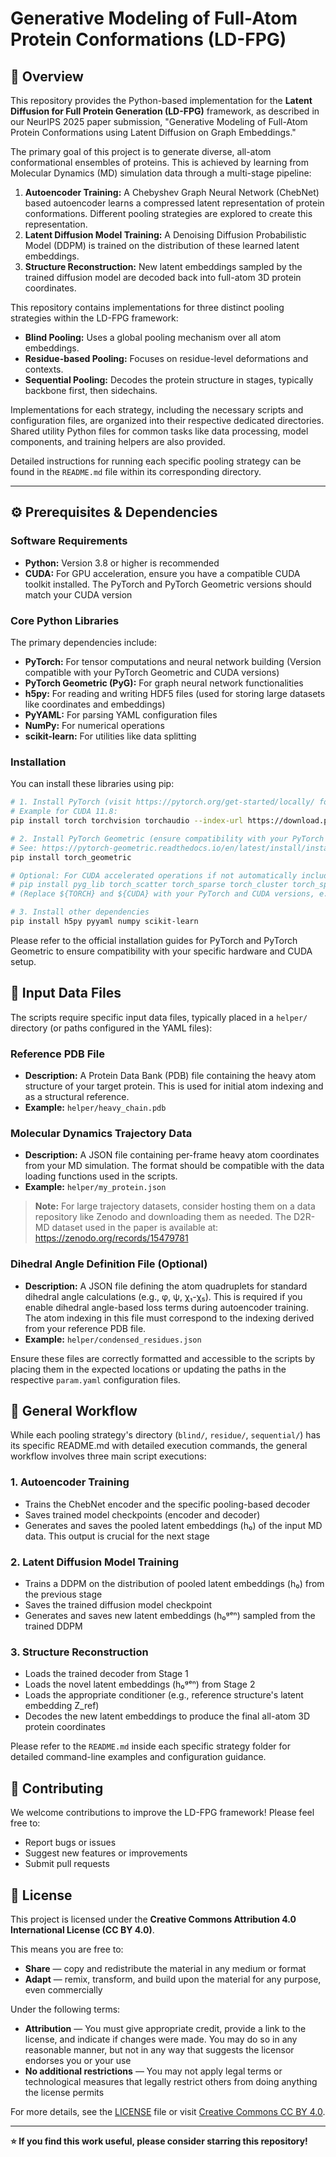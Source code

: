 # Generative Modeling of Full-Atom Protein Conformations (LD-FPG)

## 🧬 Overview

This repository provides the Python-based implementation for the **Latent Diffusion for Full Protein Generation (LD-FPG)** framework, as described in our NeurIPS 2025 paper submission, "Generative Modeling of Full-Atom Protein Conformations using Latent Diffusion on Graph Embeddings."

The primary goal of this project is to generate diverse, all-atom conformational ensembles of proteins. This is achieved by learning from Molecular Dynamics (MD) simulation data through a multi-stage pipeline:

1. **Autoencoder Training:** A Chebyshev Graph Neural Network (ChebNet) based autoencoder learns a compressed latent representation of protein conformations. Different pooling strategies are explored to create this representation.
2. **Latent Diffusion Model Training:** A Denoising Diffusion Probabilistic Model (DDPM) is trained on the distribution of these learned latent embeddings.
3. **Structure Reconstruction:** New latent embeddings sampled by the trained diffusion model are decoded back into full-atom 3D protein coordinates.

This repository contains implementations for three distinct pooling strategies within the LD-FPG framework:

- **Blind Pooling:** Uses a global pooling mechanism over all atom embeddings.
- **Residue-based Pooling:** Focuses on residue-level deformations and contexts.
- **Sequential Pooling:** Decodes the protein structure in stages, typically backbone first, then sidechains.

Implementations for each strategy, including the necessary scripts and configuration files, are organized into their respective dedicated directories. Shared utility Python files for common tasks like data processing, model components, and training helpers are also provided.

Detailed instructions for running each specific pooling strategy can be found in the `README.md` file within its corresponding directory.

---

## ⚙️ Prerequisites & Dependencies

### Software Requirements

- **Python:** Version 3.8 or higher is recommended
- **CUDA:** For GPU acceleration, ensure you have a compatible CUDA toolkit installed. The PyTorch and PyTorch Geometric versions should match your CUDA version

### Core Python Libraries

The primary dependencies include:

- **PyTorch:** For tensor computations and neural network building (Version compatible with your PyTorch Geometric and CUDA versions)
- **PyTorch Geometric (PyG):** For graph neural network functionalities
- **h5py:** For reading and writing HDF5 files (used for storing large datasets like coordinates and embeddings)
- **PyYAML:** For parsing YAML configuration files
- **NumPy:** For numerical operations
- **scikit-learn:** For utilities like data splitting

### Installation

You can install these libraries using pip:

```bash
# 1. Install PyTorch (visit https://pytorch.org/get-started/locally/ for specific command)
# Example for CUDA 11.8:
pip install torch torchvision torchaudio --index-url https://download.pytorch.org/whl/cu118

# 2. Install PyTorch Geometric (ensure compatibility with your PyTorch & CUDA version)
# See: https://pytorch-geometric.readthedocs.io/en/latest/install/installation.html
pip install torch_geometric

# Optional: For CUDA accelerated operations if not automatically included
# pip install pyg_lib torch_scatter torch_sparse torch_cluster torch_spline_conv -f https://data.pyg.org/whl/torch-${TORCH}+${CUDA}.html
# (Replace ${TORCH} and ${CUDA} with your PyTorch and CUDA versions, e.g., 2.0.0 and cu118)

# 3. Install other dependencies
pip install h5py pyyaml numpy scikit-learn
```

Please refer to the official installation guides for PyTorch and PyTorch Geometric to ensure compatibility with your specific hardware and CUDA setup.

## 📁 Input Data Files

The scripts require specific input data files, typically placed in a `helper/` directory (or paths configured in the YAML files):

### Reference PDB File
- **Description:** A Protein Data Bank (PDB) file containing the heavy atom structure of your target protein. This is used for initial atom indexing and as a structural reference.
- **Example:** `helper/heavy_chain.pdb`

### Molecular Dynamics Trajectory Data
- **Description:** A JSON file containing per-frame heavy atom coordinates from your MD simulation. The format should be compatible with the data loading functions used in the scripts.
- **Example:** `helper/my_protein.json`

> **Note:** For large trajectory datasets, consider hosting them on a data repository like Zenodo and downloading them as needed. The D2R-MD dataset used in the paper is available at: https://zenodo.org/records/15479781

### Dihedral Angle Definition File (Optional)
- **Description:** A JSON file defining the atom quadruplets for standard dihedral angle calculations (e.g., φ, ψ, χ₁-χ₅). This is required if you enable dihedral angle-based loss terms during autoencoder training. The atom indexing in this file must correspond to the indexing derived from your reference PDB file.
- **Example:** `helper/condensed_residues.json`

Ensure these files are correctly formatted and accessible to the scripts by placing them in the expected locations or updating the paths in the respective `param.yaml` configuration files.

## 🚀 General Workflow

While each pooling strategy's directory (`blind/`, `residue/`, `sequential/`) has its specific README.md with detailed execution commands, the general workflow involves three main script executions:

### 1. Autoencoder Training
- Trains the ChebNet encoder and the specific pooling-based decoder
- Saves trained model checkpoints (encoder and decoder)
- Generates and saves the pooled latent embeddings (h₀) of the input MD data. This output is crucial for the next stage

### 2. Latent Diffusion Model Training
- Trains a DDPM on the distribution of pooled latent embeddings (h₀) from the previous stage
- Saves the trained diffusion model checkpoint
- Generates and saves new latent embeddings (h₀ᵍᵉⁿ) sampled from the trained DDPM

### 3. Structure Reconstruction
- Loads the trained decoder from Stage 1
- Loads the novel latent embeddings (h₀ᵍᵉⁿ) from Stage 2
- Loads the appropriate conditioner (e.g., reference structure's latent embedding Z_ref)
- Decodes the new latent embeddings to produce the final all-atom 3D protein coordinates

Please refer to the `README.md` inside each specific strategy folder for detailed command-line examples and configuration guidance.

## 🤝 Contributing

We welcome contributions to improve the LD-FPG framework! Please feel free to:

- Report bugs or issues
- Suggest new features or improvements
- Submit pull requests


## 📜 License

This project is licensed under the **Creative Commons Attribution 4.0 International License (CC BY 4.0)**.

This means you are free to:
- **Share** — copy and redistribute the material in any medium or format
- **Adapt** — remix, transform, and build upon the material for any purpose, even commercially

Under the following terms:
- **Attribution** — You must give appropriate credit, provide a link to the license, and indicate if changes were made. You may do so in any reasonable manner, but not in any way that suggests the licensor endorses you or your use
- **No additional restrictions** — You may not apply legal terms or technological measures that legally restrict others from doing anything the license permits

For more details, see the [LICENSE](LICENSE) file or visit [Creative Commons CC BY 4.0](https://creativecommons.org/licenses/by/4.0/).

---

**⭐ If you find this work useful, please consider starring this repository!**
